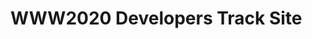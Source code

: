 # WWW2020 Developers Track Site

<!--
Repo for the WWW2020 Developers Track site
 
 * [Website](https://www2020devtrack.github.io/site/)

<!--
 * [Home](#)
 * [Call](#)
 * [About](#)
-->
